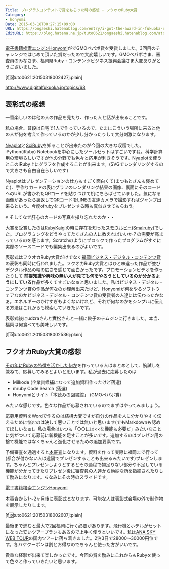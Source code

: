 ```yaml
---
Title: プログラムコンテストで賞をもらった時の感想 - フクオカRuby大賞
Category:
- honyomi
Date: 2015-03-18T00:27:15+09:00
URL: https://ongaeshi.hatenablog.com/entry/i-got-the-award-in-fukuoka-ruby-07
EditURL: https://blog.hatena.ne.jp/tuto0621/ongaeshi.hatenablog.com/atom/entry/8454420450088433376
---
```


[電子書籍検索エンジンHonyomi](https://github.com/ongaeshi/honyomi)がでGMOペパボ賞を受賞しました。3回目のチャレンジではじめて頂いた賞だったので大変嬉しいです。GMOペパボさま、審査員のみなさま、福岡県Ruby・コンテンツビジネス振興会議さま大変ありがとうございました。

[f:id:tuto0621:20150318002427j:plain]

http://www.digitalfukuoka.jp/topics/68

## 表彰式の感想

一番楽しいのは他の人の作品を見たり、作った人と話が出来ることです。

私の場合、普段は自宅で1人で作っているので、たまにこういう場所に来ると他の人が何を考えて作っているのかが少し分かったりして大分刺激になります。

[Nyaplot](http://domitry.hatenablog.jp/entry/2014/08/23/215630)と[SciRuby](http://sciruby.com/)を知ることが出来たのが今回の大きな収穫でした。iPython(iRuby) Notebookを中心にしたツールセットはすごいですね。科学計算用の環境らしいですが他の分野でも色々と応用が利きそうです。Nyaplotを使うとこのiRuby上にグラフを作成することが出来ます。(SVGでレンダリングするので大きさも自由自在らしいです)

Nyaplotはプレゼンテーションの仕方もすごく面白くて(まつもとさんも褒めてた)、手作りカードの表にグラフのレンダリング結果の画像、裏面にそのコードへのURLが書かれたQRコードを貼りつけて机にちらばせていました。気になる画像があったら裏返してQRコードをLINEの友達カメラで撮影すればジャンプ出来るという。今度ofrubyをプレゼンする時も真似させてもらおう。

※ そしてなぜ肝心のカードの写真を撮り忘れたのか・・

大賞を受賞したのは[RubyKaigi](http://ongaeshi.hatenablog.com/entry/rubykaigi-2014)の時に存在を知った[スモウルビー(Smalruby)](http://smalruby.jp/)でした。プログラミングをどうやってたくさんの人に教えればいいか？の需要が高まっているのを感じます。Scratchのようにブロックで作ったプログラムがすぐに実際のソースコードでも編集出来るのがよいです。

表彰式はフクオカRuby大賞だけでなく[福岡ビジネス・デジタル・コンテンツ賞](http://www.digitalfukuoka.jp/topics/65)の表彰も同時に行われました。フクオカRuby大賞とはひと味違った作品が並びデジタル作品の幅の広さを感じて面白かったです。プロモーションビデオを作ったりして **前提知識や興味の無い人が見ても何をやろうとしているのか分かるようにしている**作品が多くてすごいなぁと思いました。私はビジネス・デジタル・コンテンツ賞の作品が何なのか理解出来たけど、Honyomiが何をやるソフトウェアなのかビジネス・デジタル・コンテンツ賞の受賞者の人達には伝わったかなぁ。エネルギーのかけすぎもよくないけれど、それが何なのかをシンプルに伝える方法はこれからも模索していきたいです。

表彰式後にudzraさんと實松さんと一緒に餃子のテムジンに行きました。本当、福岡は何食べても美味しいです。

[f:id:tuto0621:20150318002536j:plain]

## フクオカRuby大賞の感想

[その年にRubyの特徴を活かした何か](http://www.digitalfukuoka.jp/events/45)を作っている人はまとめとして、腕試しを兼ねて、応募してみるとよいと思います。私が過去に応募したのは

- Milkode (企業賞候補になって追加資料作ったけど落選)
- mruby Code Search (落選)
- Honyomiとサイト「本読みの図書館」 (GMOペパボ賞)

みたいな感じです。色々な作品が応募されているのでまずはやってみましょう。

応募用資料をWordで作るのは結構大変ですが自分の作品を人に分かりやすく伝えるために悩むのは決して悪いことでは無いと思います(でもMarkdownも認めてほしいなぁ)。私の場合はいつも「○○には××な機能も必要だ」みたいなことに気がついて応募前に新機能を足すことが多いです。追加するのはプレゼン用の捨て機能ではなくちゃんと進化させるための追加要素です。

予備審査を通過すると[本審査](http://ongaeshi.hatenablog.com/entry/fukuoka-ruby-07)になります。資料を作って実際に福岡まで行って(都合が付かない人は遠隔でプレゼンすることも出来るみたいです)プレゼンします。ちゃんとプレゼンしようとするとその過程で物足りない部分や不足している機能が分かってきたりプレゼン後に審査員の人達から絶妙な所を指摘されたりして励みになります。ちなみにその時のスライドです。

[電子書籍検索エンジンHonyomi](http://ongaeshi.me/slide/f-ruby-07/#/7)

本審査から1〜2ヶ月後に表彰式となります。可能な人は表彰式会場の外で制作物を展示したりします。

[f:id:tuto0621:20150318002607j:plain]

最後まで進むと最大で2回福岡に行く必要があります。飛行機とホテルがセットになった安いツアープランもあるので上手く使うといいです。私は[ANA SKY WEB TOUR](http://www.ana.co.jp/domtour/)の国内ツアーに落ち着きました。2泊3日で28000〜30000円位です。冬バケクーポンは割とお得なのでちゃんと使った方がいいです。

貴重な経験が出来て楽しかったです。今回の賞を励みにこれからもRubyを使って色々と作っていきたいと思います。
